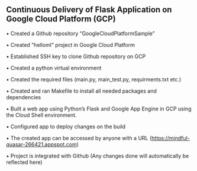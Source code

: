 ## Continuous Delivery of Flask Application on Google Cloud Platform (GCP)

•	Created a Github repository “GoogleCloudPlatformSample”

•	Created "helloml" project in Google Cloud Platform

•	Established SSH key to clone Github repository on GCP 

•	Created a python virtual environment

•	Created the required files (main.py, main_test.py, requirments.txt etc.)

•	Created and ran Makefile to install all needed packages and dependencies

•	Built a web app using Python’s Flask and Google App Engine in GCP using the Cloud Shell environment.

•	Configured app to deploy changes on the build

•	The created app can be accessed by anyone with a URL (https://mindful-quasar-266421.appspot.com)

•	Project is integrated with Github (Any changes done will automatically be reflected here)
